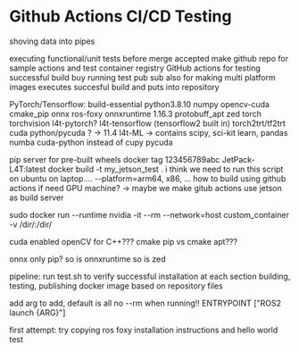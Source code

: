 # Github Actions CI/CD Testing
shoving data into pipes

executing functional/unit tests before merge accepted make github repo for sample actions and test container registry GitHub actions for testing successful build buy running test pub sub also for making multi platform images executes succesful build and puts into repository

PyTorch/Tensorflow: build-essential python3.8.10 numpy opencv-cuda cmake_pip onnx ros-foxy onnxruntime 1.16.3 protobuff_apt zed torch torchvision l4t-pytorch? l4t-tensorflow (tensorflow2 built in) torch2trt/tf2trt cuda python/pycuda ? -> 11.4 l4t-ML -> contains scipy, sci-kit learn, pandas numba cuda-python instead of cupy pycuda

pip server for pre-built wheels docker tag 123456789abc JetPack-L4T:latest docker build -t my_jetson_test . i think we need to run this script on ubuntu on laptop.... --platform=arm64, x86, ... how to build using github actions if need GPU machine? -> maybe we make gitub actions use jetson as build server

sudo docker run --runtime nvidia -it --rm --network=host custom_container -v /dir/:/dir/

cuda enabled openCV for C++??? cmake pip vs cmake apt???

onnx only pip? so is onnxruntime so is zed

pipeline: run test.sh to verify successful installation at each section building, testing, publishing docker image based on repository files

add arg to add, default is all no --rm when running!! ENTRYPOINT ["ROS2 launch {ARG}"]

first attempt: try copying ros foxy installation instructions and hello world test
